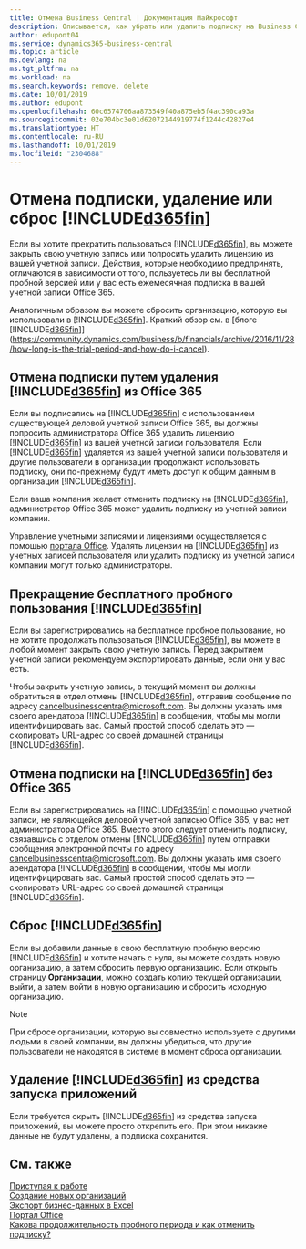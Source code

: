 ```yaml
---
title: Отмена Business Central | Документация Майкрософт
description: Описывается, как убрать или удалить подписку на Business Central.
author: edupont04
ms.service: dynamics365-business-central
ms.topic: article
ms.devlang: na
ms.tgt_pltfrm: na
ms.workload: na
ms.search.keywords: remove, delete
ms.date: 10/01/2019
ms.author: edupont
ms.openlocfilehash: 60c6574706aa873549f40a875eb5f4ac390ca93a
ms.sourcegitcommit: 02e704bc3e01d62072144919774f1244c42827e4
ms.translationtype: HT
ms.contentlocale: ru-RU
ms.lasthandoff: 10/01/2019
ms.locfileid: "2304688"
---
```

# <a name="unsubscribe-remove-or-reset-included365finincludesd365fin_mdmd"></a>Отмена подписки, удаление или сброс [!INCLUDE[d365fin](includes/d365fin_md.md)]
Если вы хотите прекратить пользоваться [!INCLUDE[d365fin](includes/d365fin_md.md)], вы можете закрыть свою учетную запись или попросить удалить лицензию из вашей учетной записи. Действия, которые необходимо предпринять, отличаются в зависимости от того, пользуетесь ли вы бесплатной пробной версией или у вас есть ежемесячная подписка в вашей учетной записи Office 365.  

Аналогичным образом вы можете сбросить организацию, которую вы использовали в [!INCLUDE[d365fin](includes/d365fin_md.md)]. Краткий обзор см. в [блоге [!INCLUDE[d365fin](includes/d365fin_md.md)]](https://community.dynamics.com/business/b/financials/archive/2016/11/28/how-long-is-the-trial-period-and-how-do-i-cancel).  

## <a name="unsubscribing-by-removing-included365finincludesd365fin_mdmd-from-your-office-365-experience"></a>Отмена подписки путем удаления [!INCLUDE[d365fin](includes/d365fin_md.md)] из Office 365
Если вы подписались на [!INCLUDE[d365fin](includes/d365fin_md.md)] с использованием существующей деловой учетной записи Office 365, вы должны попросить администратора Office 365 удалить лицензию [!INCLUDE[d365fin](includes/d365fin_md.md)] из вашей учетной записи пользователя. Если [!INCLUDE[d365fin](includes/d365fin_md.md)] удаляется из вашей учетной записи пользователя и другие пользователи в организации продолжают использовать подписку, они по-прежнему будут иметь доступ к общим данным в организации [!INCLUDE[d365fin](includes/d365fin_md.md)].  

Если ваша компания желает отменить подписку на [!INCLUDE[d365fin](includes/d365fin_md.md)], администратор Office 365 может удалить подписку из учетной записи компании.  

Управление учетными записями и лицензиями осуществляется с помощью [портала Office](https://portal.office.com). Удалять лицензии на [!INCLUDE[d365fin](includes/d365fin_md.md)] из учетных записей пользователя или удалить подписку из учетной записи компании могут только администраторы.  

## <a name="closing-your-free-trial-of-included365finincludesd365fin_mdmd"></a>Прекращение бесплатного пробного пользования [!INCLUDE[d365fin](includes/d365fin_md.md)]
Если вы зарегистрировались на бесплатное пробное пользование, но не хотите продолжать пользоваться [!INCLUDE[d365fin](includes/d365fin_md.md)], вы можете в любой момент закрыть свою учетную запись. Перед закрытием учетной записи рекомендуем экспортировать данные, если они у вас есть.  

Чтобы закрыть учетную запись, в текущий момент вы должны обратиться в отдел отмены [!INCLUDE[d365fin](includes/d365fin_md.md)], отправив сообщение по адресу cancelbusinesscentra@microsoft.com. Вы должны указать имя своего арендатора [!INCLUDE[d365fin](includes/d365fin_md.md)] в сообщении, чтобы мы могли идентифицировать вас. Самый простой способ сделать это — скопировать URL-адрес со своей домашней страницы [!INCLUDE[d365fin](includes/d365fin_md.md)].  

## <a name="unsubscribing-from-included365finincludesd365fin_mdmd-without-office-365"></a>Отмена подписки на [!INCLUDE[d365fin](includes/d365fin_md.md)] без Office 365
Если вы зарегистрировались на [!INCLUDE[d365fin](includes/d365fin_md.md)] с помощью учетной записи, не являющейся деловой учетной записью Office 365, у вас нет администратора Office 365. Вместо этого следует отменить подписку, связавшись с отделом отмены [!INCLUDE[d365fin](includes/d365fin_md.md)] путем отправки сообщения электронной почты по адресу cancelbusinesscentra@microsoft.com. Вы должны указать имя своего арендатора [!INCLUDE[d365fin](includes/d365fin_md.md)] в сообщении, чтобы мы могли идентифицировать вас. Самый простой способ сделать это — скопировать URL-адрес со своей домашней страницы [!INCLUDE[d365fin](includes/d365fin_md.md)].  

## <a name="resetting-your-included365finincludesd365fin_mdmd-experience"></a>Сброс [!INCLUDE[d365fin](includes/d365fin_md.md)]
Если вы добавили данные в свою бесплатную пробную версию [!INCLUDE[d365fin](includes/d365fin_md.md)] и хотите начать с нуля, вы можете создать новую организацию, а затем сбросить первую организацию. Если открыть страницу **Организации**, можно создать копию текущей организации, выйти, а затем войти в новую организацию и сбросить исходную организацию.  
> [!NOTE]  
>   При сбросе организации, которую вы совместно используете с другими людьми в своей компании, вы должны убедиться, что другие пользователи не находятся в системе в момент сброса организации.  

## <a name="removing-included365finincludesd365fin_mdmd-from-your-app-launcher"></a>Удаление [!INCLUDE[d365fin](includes/d365fin_md.md)] из средства запуска приложений
Если требуется скрыть [!INCLUDE[d365fin](includes/d365fin_md.md)] из средства запуска приложений, вы можете просто открепить его. При этом никакие данные не будут удалены, а подписка сохранится.  

## <a name="see-also"></a>См. также
[Приступая к работе](product-get-started.md)  
[Создание новых организаций](about-new-company.md)  
[Экспорт бизнес-данных в Excel](about-export-data.md)  
[Портал Office](https://portal.office.com)  
[Какова продолжительность пробного периода и как отменить подписку?](https://community.dynamics.com/business/b/financials/archive/2016/11/28/how-long-is-the-trial-period-and-how-do-i-cancel)  
